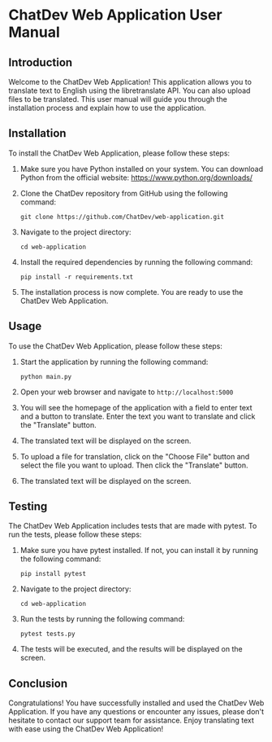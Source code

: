 # ChatDev Web Application User Manual

## Introduction

Welcome to the ChatDev Web Application! This application allows you to translate text to English using the libretranslate API. You can also upload files to be translated. This user manual will guide you through the installation process and explain how to use the application.

## Installation

To install the ChatDev Web Application, please follow these steps:

1. Make sure you have Python installed on your system. You can download Python from the official website: https://www.python.org/downloads/

2. Clone the ChatDev repository from GitHub using the following command:

   ```
   git clone https://github.com/ChatDev/web-application.git
   ```

3. Navigate to the project directory:

   ```
   cd web-application
   ```

4. Install the required dependencies by running the following command:

   ```
   pip install -r requirements.txt
   ```

5. The installation process is now complete. You are ready to use the ChatDev Web Application.

## Usage

To use the ChatDev Web Application, please follow these steps:

1. Start the application by running the following command:

   ```
   python main.py
   ```

2. Open your web browser and navigate to `http://localhost:5000`

3. You will see the homepage of the application with a field to enter text and a button to translate. Enter the text you want to translate and click the "Translate" button.

4. The translated text will be displayed on the screen.

5. To upload a file for translation, click on the "Choose File" button and select the file you want to upload. Then click the "Translate" button.

6. The translated text will be displayed on the screen.

## Testing

The ChatDev Web Application includes tests that are made with pytest. To run the tests, please follow these steps:

1. Make sure you have pytest installed. If not, you can install it by running the following command:

   ```
   pip install pytest
   ```

2. Navigate to the project directory:

   ```
   cd web-application
   ```

3. Run the tests by running the following command:

   ```
   pytest tests.py
   ```

4. The tests will be executed, and the results will be displayed on the screen.

## Conclusion

Congratulations! You have successfully installed and used the ChatDev Web Application. If you have any questions or encounter any issues, please don't hesitate to contact our support team for assistance. Enjoy translating text with ease using the ChatDev Web Application!